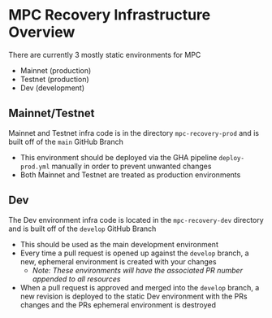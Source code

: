 # MPC Recovery Infrastructure Overview

There are currently 3 mostly static environments for MPC
 - Mainnet (production)
 - Testnet (production)
 - Dev (development)

 ## Mainnet/Testnet

 Mainnet and Testnet infra code is in the directory `mpc-recovery-prod` and is built off of the `main` GitHub Branch
   - This environment should be deployed via the GHA pipeline `deploy-prod.yml` manually in order to prevent unwanted changes
   - Both Mainnet and Testnet are treated as production environments

 ## Dev

 The Dev environment infra code is located in the `mpc-recovery-dev` directory and is built off of the `develop` GitHub Branch
   - This should be used as the main development environment
   - Every time a pull request is opened up against the `develop` branch, a new, ephemeral environment is created with your changes
     - *Note: These environments will have the associated PR number appended to all resources*
   - When a pull request is approved and merged into the `develop` branch, a new revision is deployed to the static Dev environment with the PRs changes and the PRs ephemeral environment is destroyed